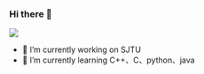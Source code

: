 ### Hi there 👋
![](https://github.com/linin00/Judy/blob/main/Judy%20Alvarez.jpg?raw=true)
- 🔭 I’m currently working on SJTU
- 🌱 I’m currently learning C++、C、python、java
